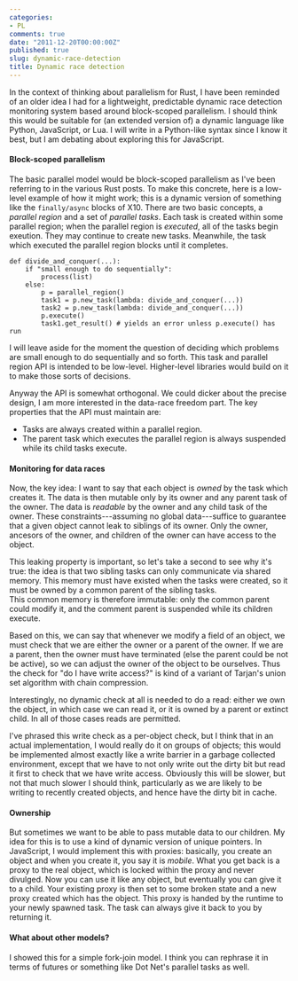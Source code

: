 ```yaml
---
categories:
- PL
comments: true
date: "2011-12-20T00:00:00Z"
published: true
slug: dynamic-race-detection
title: Dynamic race detection
---
```


In the context of thinking about parallelism for Rust, I have been reminded
of an older idea I had for a lightweight, predictable dynamic race 
detection monitoring system based around block-scoped parallelism. I should 
think this would be suitable for (an extended version of) a dynamic
language like Python, JavaScript, or Lua.  I will write in a Python-like
syntax since I know it best, but I am debating about exploring this
for JavaScript.

#### Block-scoped parallelism

The basic parallel model would be block-scoped parallelism as I've been
referring to in the various Rust posts.  To make this concrete, here is a
low-level example of how it might work; this is a dynamic version of
something like the `finally/async` blocks of X10. There are two basic concepts,
a *parallel region* and a set of *parallel tasks*.  Each task is created within
some parallel region; when the parallel region is *executed*, all of
the tasks begin exeution.  They may continue to create new tasks.  Meanwhile,
the task which executed the parallel region blocks until it completes.

    def divide_and_conquer(...):
		if "small enough to do sequentially":
			process(list)
		else:
		    p = parallel_region()
			task1 = p.new_task(lambda: divide_and_conquer(...))
			task2 = p.new_task(lambda: divide_and_conquer(...))
			p.execute()
			task1.get_result() # yields an error unless p.execute() has run

I will leave aside for the moment the question of deciding which problems
are small enough to do sequentially and so forth.  This task and
parallel region API is intended to be low-level.  Higher-level libraries
would build on it to make those sorts of decisions.

Anyway the API is somewhat orthogonal.  We could dicker about the
precise design, I am more interested in the data-race freedom
part.  The key properties that the API must maintain are:

- Tasks are always created within a parallel region.
- The parent task which executes the parallel region is always suspended
  while its child tasks execute.

#### Monitoring for data races

Now, the key idea: I want to say that each object is *owned* by the
task which creates it.  The data is then mutable only by its owner and
any parent task of the owner.  The data is *readable* by the owner and
any child task of the owner.  These constraints---assuming no
global data---suffice to guarantee that a given object cannot leak to 
siblings of its owner.  Only the owner, ancesors of the owner, and
children of the owner can have access to the object.

This leaking property is important, so let's take a second to see why 
it's true: the idea is that two sibling tasks can only communicate via
shared memory.  This memory must have existed when the tasks were
created, so it must be owned by a common parent of the sibling tasks.  
This common memory is therefore immutable: only the common parent could
modify it, and the comment parent is suspended while its children
execute.

Based on this, we can say that whenever we modify a field of an object,
we must check that we are either the owner or a parent of the owner.
If we are a parent, then the owner must have terminated (else the 
parent could be not be active), so we can adjust the owner of the object
to be ourselves. Thus the check for "do I have write access?" is kind of a 
variant of Tarjan's union set algorithm with chain compression.

Interestingly, no dynamic check at all is needed to do a read: either we
own the object, in which case we can read it, or it is owned by a parent
or extinct child.  In all of those cases reads are permitted.

I've phrased this write check as a per-object check, but I think that in
an actual implementation, I would really do it on groups of objects;
this would be implemented almost exactly like a write barrier in
a garbage collected environment, except that we have to not only write
out the dirty bit but read it first to check that we have write access.
Obviously this will be slower, but not that much slower I should
think, particularly as we are likely to be writing to recently
created objects, and hence have the dirty bit in cache.

#### Ownership

But sometimes we want to be able to pass mutable data to our children.
My idea for this is to use a kind of dynamic version of unique pointers.
In JavaScript, I would implement this with proxies: basically, you create
an object and when you create it, you say it is *mobile*.  What you get
back is a proxy to the real object, which is locked within the proxy and
never divulged.  Now you can use it like any object, but eventually you 
can give it to a child. Your existing proxy is then set to some broken 
state and a new proxy created which has the object. This proxy is handed by the 
runtime to your newly spawned task. The task can always give it back to you by
returning it.  

#### What about other models?

I showed this for a simple fork-join model.  I think you can rephrase it
in terms of futures or something like Dot Net's parallel tasks as well.